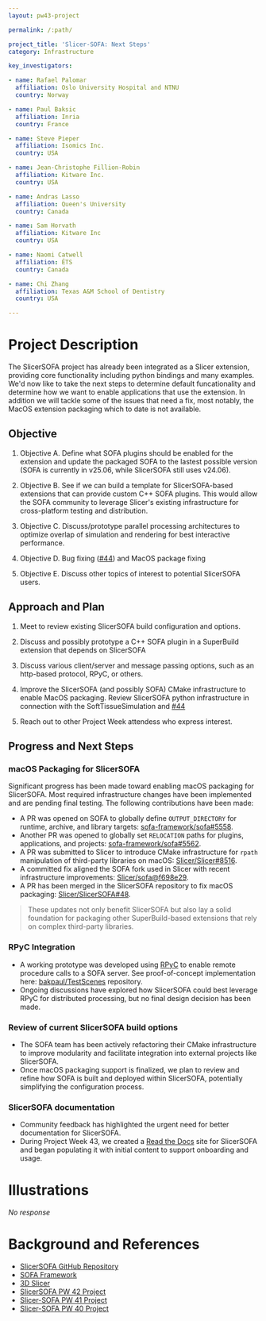 ```yaml
---
layout: pw43-project

permalink: /:path/

project_title: 'Slicer-SOFA: Next Steps'
category: Infrastructure

key_investigators:

- name: Rafael Palomar
  affiliation: Oslo University Hospital and NTNU
  country: Norway

- name: Paul Baksic
  affiliation: Inria
  country: France

- name: Steve Pieper
  affiliation: Isomics Inc.
  country: USA

- name: Jean-Christophe Fillion-Robin
  affiliation: Kitware Inc.
  country: USA

- name: Andras Lasso
  affiliation: Queen's University
  country: Canada

- name: Sam Horvath
  affiliation: Kitware Inc
  country: USA

- name: Naomi Catwell
  affiliation: ÉTS
  country: Canada

- name: Chi Zhang
  affiliation: Texas A&M School of Dentistry
  country: USA

---
```


# Project Description

<!-- Add a short paragraph describing the project. -->


The SlicerSOFA project has already been integrated as a Slicer extension, providing core functionality including python bindings and many examples.
We'd now like to take the next steps to determine default funcationality and determine how we want to enable applications that use the extension. In addition we will tackle some of the issues that need a fix, most notably, the MacOS extension packaging which to date is not available.

## Objective

<!-- Describe here WHAT you would like to achieve (what you will have as end result). -->


1. Objective A. Define what SOFA plugins should be enabled for the extension and update the packaged SOFA to the lastest possible version (SOFA is currently in v25.06, while SlicerSOFA still uses v24.06).

2. Objective B. See if we can build a template for SlicerSOFA-based extensions that can provide custom C++ SOFA plugins.
This would allow the SOFA community to leverage Slicer's existing infrastructure for cross-platform testing and distribution.

3. Objective C. Discuss/prototype parallel processing architectures to optimize overlap of simulation and rendering for best interactive performance.

4. Objective D. Bug fixing ([#44](https://github.com/slicer/slicersofa/issues/44)) and MacOS package fixing

5. Objective E. Discuss other topics of interest to potential SlicerSOFA users.

## Approach and Plan

<!-- Describe here HOW you would like to achieve the objectives stated above. -->

1. Meet to review existing SlicerSOFA build configuration and options.

2. Discuss and possibly prototype a C++ SOFA plugin in a SuperBuild extension that depends on SlicerSOFA

3. Discuss various client/server and message passing options, such as an http-based protocol, RPyC, or others.

4. Improve the SlicerSOFA (and possibly SOFA) CMake infrastructure to enable MacOS packaging. Review SlicerSOFA python infrastructure in connection with the SoftTissueSimulation and [#44](https://github.com/Slicer/SlicerSOFA/issues/44) 

6. Reach out to other Project Week attendess who express interest.


## Progress and Next Steps

<!-- Update this section as you make progress, describing of what you have ACTUALLY DONE.
     If there are specific steps that you could not complete then you can describe them here, too. -->
### macOS Packaging for SlicerSOFA

Significant progress has been made toward enabling macOS packaging for SlicerSOFA. Most required infrastructure changes have been implemented and are pending final testing. The following contributions have been made:

* A PR was opened on SOFA to globally define `OUTPUT_DIRECTORY` for runtime, archive, and library targets: [sofa-framework/sofa#5558](https://github.com/sofa-framework/sofa/pull/5558).
* Another PR was opened to globally set `RELOCATION` paths for plugins, applications, and projects: [sofa-framework/sofa#5562](https://github.com/sofa-framework/sofa/pull/5562).
* A PR was submitted to Slicer to introduce CMake infrastructure for `rpath` manipulation of third-party libraries on macOS: [Slicer/Slicer#8516](https://github.com/Slicer/Slicer/pull/8516).
* A committed fix aligned the SOFA fork used in Slicer with recent infrastructure improvements: [Slicer/sofa@f698e29](https://github.com/Slicer/sofa/commit/f698e29e66e24c702e665c9fb80822731dd31407).
* A PR has been merged in the SlicerSOFA repository to fix macOS packaging: [Slicer/SlicerSOFA#48](https://github.com/Slicer/SlicerSOFA/pull/48).

> These updates not only benefit SlicerSOFA but also lay a solid foundation for packaging other SuperBuild-based extensions that rely on complex third-party libraries.

### RPyC Integration

* A working prototype was developed using [RPyC](https://rpyc.readthedocs.io/en/latest/) to enable remote procedure calls to a SOFA server. See proof-of-concept implementation here: [bakpaul/TestScenes](https://github.com/bakpaul/TestScenes) repository.
* Ongoing discussions have explored how SlicerSOFA could best leverage RPyC for distributed processing, but no final design decision has been made.

### Review of current SlicerSOFA build options

* The SOFA team has been actively refactoring their CMake infrastructure to improve modularity and facilitate integration into external projects like SlicerSOFA.
* Once macOS packaging support is finalized, we plan to review and refine how SOFA is built and deployed within SlicerSOFA, potentially simplifying the configuration process.

### SlicerSOFA documentation

* Community feedback has highlighted the urgent need for better documentation for SlicerSOFA.
* During Project Week 43, we created a [Read the Docs](https://readthedocs.org/) site for SlicerSOFA and began populating it with initial content to support onboarding and usage.

# Illustrations

<!-- Add pictures and links to videos that demonstrate what has been accomplished. -->


_No response_



# Background and References

<!-- If you developed any software, include link to the source code repository.
     If possible, also add links to sample data, and to any relevant publications. -->


- [SlicerSOFA GitHub Repository](https://github.com/Slicer/SlicerSOFA)
- [SOFA Framework](https://www.sofa-framework.org/)
- [3D Slicer](https://www.slicer.org/)
- [SlicerSOFA PW 42 Project](https://projectweek.na-mic.org/PW42_2025_GranCanaria/Projects/SlicerSofaIntegrationOfSofaWith3DSlicerForAdvancedMedicalSimulations/)
- [Slicer-SOFA PW 41 Project](https://projectweek.na-mic.org/PW41_2024_MIT/Projects/SlicerSofa/)
- [Slicer-SOFA PW 40 Project](https://projectweek.na-mic.org/PW40_2024_GranCanaria/Projects/SlicerSofaIntegration/)
